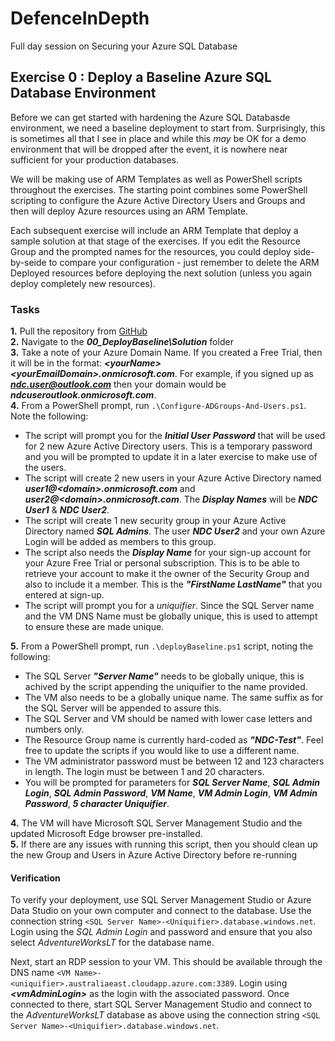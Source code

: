# DefenceInDepth
Full day session on Securing your Azure SQL Database


## Exercise 0 : Deploy a Baseline Azure SQL Database Environment

Before we can get started with hardening the Azure SQL Databasde environment, we need a baseline deployment to start from. Surprisingly, this is sometimes all that I see in place and while this *may* be OK for a demo environment that will be dropped after the event, it is nowhere near sufficient for your production databases.

We will be making use of ARM Templates as well as PowerShell scripts throughout the exercises. The starting point combines some PowerShell scripting to configure the Azure Active Directory Users and Groups and then will deploy Azure resources using an ARM Template.

Each subsequent exercise will include an ARM Template that deploy a sample solution at that stage of the exercises. If you edit the Resource Group and the prompted names for the resources, you could deploy side-by-seide to compare your configuration - just remember to delete the ARM Deployed resources before deploying the next solution (unless you again deploy completely new resources).

### Tasks  

**1.** Pull the repository from [GitHub](https://github.com/cairneym/DefenceInDepth.git)  
**2.** Navigate to the ***00_DeployBaseline\Solution*** folder  
**3.** Take a note of your Azure Domain Name.  If you created a Free Trial, then it will be in the format: ***\<yourName\>\<yourEmailDomain\>.onmicrosoft.com***. For example, if you signed up as ***ndc.user@outlook.com*** then your domain would be ***ndcuseroutlook.onmicrosoft.com***.  
**4.** From a PowerShell prompt, run ``.\Configure-ADGroups-And-Users.ps1``. Note the following:  
*   The script will prompt you for the ***Initial User Password*** that will be used for 2 new Azure Active Directory users.  This is a temporary password and you will be prompted to update it in a later exercise to make use of the users.       
*   The script will create 2 new users in your Azure Active Directory named ***user1@\<domain\>.onmicrosoft.com*** and ***user2@\<domain\>.onmicrosoft.com***. The ***Display Names*** will be ***NDC User1*** & ***NDC User2***.    
*   The script will create 1 new security group in your Azure Active Directory named ***SQL Admins***. The user ***NDC User2*** and your own Azure Login will be added as members to this group.
*   The script also needs the ***Display Name*** for your sign-up account for your Azure Free Trial or personal subscription. This is to be able to retrieve your account to make it the owner of the Security Group and also to include it a member. This is the ***"FirstName LastName"*** that you entered at sign-up.  
*   The script will prompt you for a *uniquifier*. Since the SQL Server name and the VM DNS Name must be globally unique, this is used to attempt to ensure these are made unique.

**5.** From a PowerShell prompt, run ``.\deployBaseline.ps1`` script, noting the following:  
*   The SQL Server ***"Server Name"*** needs to be globally unique, this is achived by the script appending the uniquifier to the name provided.  
*   The VM also needs to be a globally unique name. The same suffix as for the SQL Server will be appended to assure this.  
*   The SQL Server and VM should be named with lower case letters and numbers only.  
*   The Resource Group name is currently hard-coded as ***"NDC-Test"***.  Feel free to update the scripts if you would like to use a different name.  
*   The VM administrator password must be between 12 and 123 characters in length. The login must be between 1 and 20 characters.  
*   You will be prompted for parameters for ***SQL Server Name***, ***SQL Admin Login***, ***SQL Admin Password***, ***VM Name***, ***VM Admin Login***, ***VM Admin Password***, ***5 character Uniquifier***.  

**4.** The VM will have Microsoft SQL Server Management Studio and the updated Microsoft Edge browser pre-installed.  
**5.** If there are any issues with running this script, then you should clean up the new Group and Users in Azure Active Directory before re-running


#### Verification

To verify your deployment, use SQL Server Management Studio or Azure Data Studio on your own computer and connect to the database.  Use the connection string ``<SQL Server Name>-<Uniquifier>.database.windows.net``.  Login using the *SQL Admin Login* and password and ensure that you also select *AdventureWorksLT* for the database name.

Next, start an RDP session to your VM. This should be available through the DNS name ``<VM Name>-<uniquifier>.australiaeast.cloudapp.azure.com:3389``. Login using ***\<vmAdminLogin>*** as the login with the associated password. Once connected to there, start SQL Server Management Studio and connect to the *AdventureWorksLT* database as above using the connection string ``<SQL Server Name>-<Uniquifier>.database.windows.net``.

